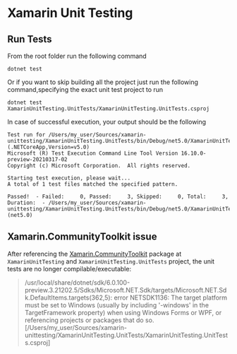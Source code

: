 # Xamarin Unit Testing

## Run Tests

From the root folder run the following command

```dotnetcli
dotnet test
```

Or if you want to skip building all the project just run the following command,specifying the exact unit test project to run

```dotnetcli
dotnet test XamarinUnitTesting.UnitTests/XamarinUnitTesting.UnitTests.csproj
```

In case of successful execution, your output should be the following

```dotnetcli
Test run for /Users/my_user/Sources/xamarin-unittesting/XamarinUnitTesting.UnitTests/bin/Debug/net5.0/XamarinUnitTesting.UnitTests.dll (.NETCoreApp,Version=v5.0)
Microsoft (R) Test Execution Command Line Tool Version 16.10.0-preview-20210317-02
Copyright (c) Microsoft Corporation.  All rights reserved.

Starting test execution, please wait...
A total of 1 test files matched the specified pattern.

Passed!  - Failed:     0, Passed:     3, Skipped:     0, Total:     3, Duration:  - /Users/my_user/Sources/xamarin-unittesting/XamarinUnitTesting.UnitTests/bin/Debug/net5.0/XamarinUnitTesting.UnitTests.dll (net5.0)
```

## Xamarin.CommunityToolkit issue

After referencing the [Xamarin.CommunityToolkit](https://www.nuget.org/packages/Xamarin.CommunityToolkit/) package at `XamarinUnitTesting` and `XamarinUnitTesting.UnitTests` project, the unit tests are no longer compilable/executable:

> /usr/local/share/dotnet/sdk/6.0.100-preview.3.21202.5/Sdks/Microsoft.NET.Sdk/targets/Microsoft.NET.Sdk.DefaultItems.targets(362,5): error NETSDK1136: The target platform must be set to Windows (usually by including '-windows' in the TargetFramework property) when using Windows Forms or WPF, or referencing projects or packages that do so. [/Users/my_user/Sources/xamarin-unittesting/XamarinUnitTesting.UnitTests/XamarinUnitTesting.UnitTests.csproj]
